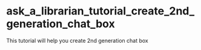 # ask_a_librarian_tutorial_create_2nd_generation_chat_box
This tutorial will help you create 2nd generation chat box
